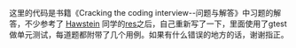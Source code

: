 这里的代码是书籍《Cracking the coding interview--问题与解答》中习题的解答，不少参考了 [Hawstein](https://github.com/Hawstein) 同学的[res](https://github.com/Hawstein/cracking-the-coding-interview)之后，自己重新写了一下，里面使用了gtest做单元测试，每道题都附带了几个用例。如果有什么错误的地方的话，谢谢指正。